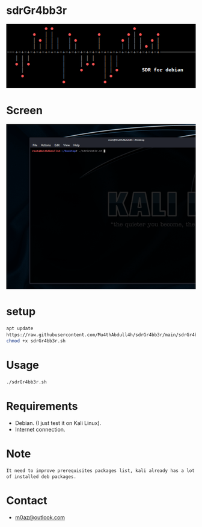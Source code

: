 # sdrGr4bb3r

[![N|Solid](https://github.com/Mu4thAbdull4h/sdrGr4bb3r/raw/main/ascii.png)](https://nodesource.com/products/nsolid)

# Screen 
![Alt Text](https://github.com/Mu4thAbdull4h/sdrGr4bb3r/raw/main/screen.gif)

# setup 
```sh
apt update
https://raw.githubusercontent.com/Mu4thAbdull4h/sdrGr4bb3r/main/sdrGr4bb3r.sh
chmod +x sdrGr4bb3r.sh
```
# Usage 
```sh
./sdrGr4bb3r.sh 
```
# Requirements
 * Debian. (I just test it on Kali Linux).
 * Internet connection.

# Note 
```
It need to improve prerequisites packages list, kali already has a lot of installed deb packages.
```

# Contact 
  * m0az@outlook.com

